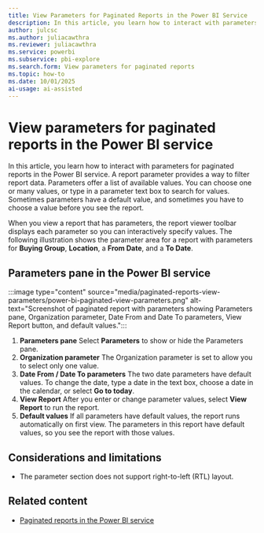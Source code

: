 ```yaml
---
title: View Parameters for Paginated Reports in the Power BI Service
description: In this article, you learn how to interact with parameters for paginated reports in the Power BI service.
author: julcsc
ms.author: juliacawthra
ms.reviewer: juliacawthra
ms.service: powerbi
ms.subservice: pbi-explore
ms.search.form: View parameters for paginated reports
ms.topic: how-to
ms.date: 10/01/2025
ai-usage: ai-assisted
---
```


# View parameters for paginated reports in the Power BI service

In this article, you learn how to interact with parameters for paginated reports in the Power BI service.  A report parameter provides a way to filter report data. Parameters offer a list of available values. You can choose one or many values, or type in a parameter text box to search for values. Sometimes parameters have a default value, and sometimes you have to choose a value before you see the report.  

When you view a report that has parameters, the report viewer toolbar displays each parameter so you can interactively specify values. The following illustration shows the parameter area for a report with parameters for **Buying Group**, **Location**, a **From Date**, and a **To Date**.  

## Parameters pane in the Power BI service

:::image type="content" source="media/paginated-reports-view-parameters/power-bi-paginated-view-parameters.png" alt-text="Screenshot of paginated report with parameters showing Parameters pane, Organization parameter, Date From and Date To parameters, View Report button, and default values.":::

1. **Parameters pane** Select **Parameters** to show or hide the Parameters pane.
1. **Organization parameter** The Organization parameter is set to allow you to select only one value.
1. **Date From / Date To parameters** The two date parameters have default values. To change the date, type a date in the text box, choose a date in the calendar, or select **Go to today**.  
1. **View Report**  After you enter or change parameter values, select **View Report** to run the report. 
1. **Default values** If all parameters have default values, the report runs automatically on first view. The parameters in this report have default values, so you see the report with those values.  

## Considerations and limitations 

- The parameter section does not support right-to-left (RTL) layout.

## Related content

- [Paginated reports in the Power BI service](end-user-paginated-report.md)
